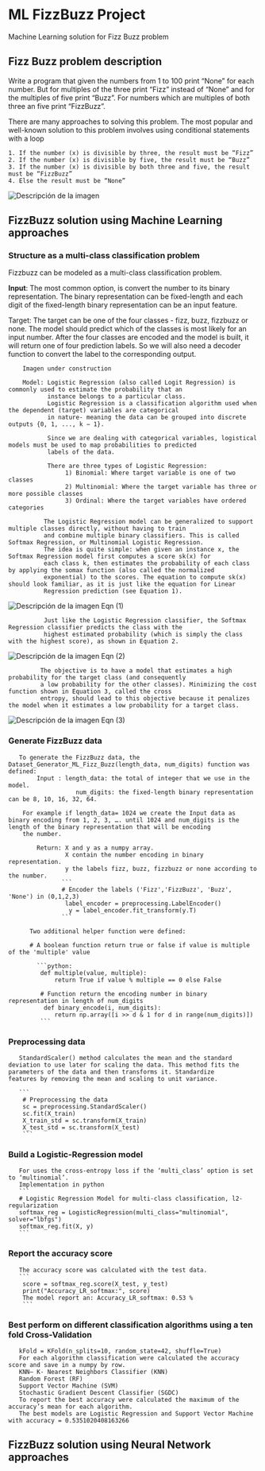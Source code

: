 # ML FizzBuzz Project
Machine Learning solution for Fizz Buzz problem

## Fizz Buzz problem description 
Write a program that given the numbers from 1 to 100 print “None” for each number. 
But for multiples of the three print “Fizz” instead of “None” and for the multiples of five print  “Buzz”.
For numbers  which are multiples of both three an five print “FizzBuzz”.
    
There are many approaches to solving this problem. The most popular and well-known solution to this problem 
involves using conditional statements with a loop 
    
    1. If the number (x) is divisible by three, the result must be “Fizz”
    2. If the number (x) is divisible by five, the result must be “Buzz”
    3. If the number (x) is divisible by both three and five, the result must be “FizzBuzz” 
    4. Else the result must be “None”

<image src="FizzBuzz.png" alt="Descripción de la imagen">

## FizzBuzz solution using Machine Learning approaches  

### Structure as a multi-class classification problem 

Fizzbuzz can be modeled as a multi-class classification problem.

**Input**: The most common option, is convert the number to its binary representation. 
              The binary representation can be fixed-length and each digit of the fixed-length 
              binary representation can be an input feature. 

Target: The target can be one of the four classes - fizz, buzz, fizzbuzz or none. 
               The model should predict which of the classes is most likely for an input number. 
               After the four classes are encoded and the model is built, it will return one of 
               four prediction labels. So we will also need a decoder function to convert the label 
               to the corresponding output.

        Imagen under construction

        Model: Logistic Regression (also called Logit Regression) is commonly used to estimate the probability that an 
               instance belongs to a particular class. 
               Logistic Regression is a classification algorithm used when the dependent (target) variables are categorical
               in nature- meaning the data can be grouped into discrete outputs {0, 1, ..., k − 1}.

               Since we are dealing with categorical variables, logistical models must be used to map probabilities to predicted
               labels of the data. 

               There are three types of Logistic Regression:
                    1) Binomial: Where target variable is one of two classes
                    2) Multinomial: Where the target variable has three or more possible classes
                    3) Ordinal: Where the target variables have ordered categories

              The Logistic Regression model can be generalized to support multiple classes directly, without having to train
              and combine multiple binary classifiers. This is called Softmax Regression, or Multinomial Logistic Regression.
              The idea is quite simple: when given an instance x, the Softmax Regression model first computes a score sk(x) for 
              each class k, then estimates the probability of each class by applying the somax function (also called the normalized
              exponential) to the scores. The equation to compute sk(x) should look familiar, as it is just like the equation for Linear
              Regression prediction (see Equation 1).
              
<image src="Eqn1.png" alt="Descripción de la imagen">           Eqn (1)

              Just like the Logistic Regression classifier, the Softmax Regression classifier predicts the class with the
              highest estimated probability (which is simply the class with the highest score), as shown in Equation 2.

<image src="Eqn2.png" alt="Descripción de la imagen">          Eqn (2)

             The objective is to have a model that estimates a high probability for the target class (and consequently
             a low probability for the other classes). Minimizing the cost function shown in Equation 3, called the cross
             entropy, should lead to this objective because it penalizes the model when it estimates a low probability for a target class.
             
<image src="Eqn3.png" alt="Descripción de la imagen">           Eqn (3)

              
  ### Generate FizzBuzz data         
       To generate the FizzBuzz data, the Dataset_Generator_ML_Fizz_Buzz(length_data, num_digits) function was defined: 
            Input : length_data: the total of integer that we use in the model. 
                       num_digits: the fixed-length binary representation can be 8, 10, 16, 32, 64. 

        For example if length_data= 1024 we create the Input data as binary encoding from 1, 2, 3, …. until 1024 and num_digits is the length of the binary representation that will be encoding
        the number. 

            Return: X and y as a numpy array. 
                    X contain the number encoding in binary representation. 
                    y the labels fizz, buzz, fizzbuzz or none according to the number.  
                   ```
                   # Encoder the labels ('Fizz','FizzBuzz', 'Buzz', 'None') in (0,1,2,3)
                    label_encoder = preprocessing.LabelEncoder()
                     y = label_encoder.fit_transform(y.T) 
                   ```  

          Two additional helper function were defined:

          # A boolean function return true or false if value is multiple of the 'multiple' value
          
            ```python:
             def multiple(value, multiple):
                 return True if value % multiple == 0 else False 
          
             # Function return the encoding number in binary representation in length of num_digits
              def binary_encode(i, num_digits):
                 return np.array([i >> d & 1 for d in range(num_digits)])
             ```  
  ### Preprocessing data
       StandardScaler() method calculates the mean and the standard deviation to use later for scaling the data. This method fits the parameters of the data and then transforms it. Standardize             features by removing the mean and scaling to unit variance.
       
       ```
        # Preprocessing the data
        sc = preprocessing.StandardScaler()
        sc.fit(X_train)
        X_train_std = sc.transform(X_train)
        X_test_std = sc.transform(X_test)
        ```
    
  ### Build a Logistic-Regression model 
       For uses the cross-entropy loss if the ‘multi_class’ option is set to ‘multinomial’. 
       Implementation in python
       ```
       # Logistic Regression Model for multi-class classification, l2-regularization
       softmax_reg = LogisticRegression(multi_class="multinomial", solver="lbfgs")
       softmax_reg.fit(X, y)
       ```
    
  ### Report the accuracy score
       The accuracy score was calculated with the test data.
       ```
        score = softmax_reg.score(X_test, y_test)
        print("Accuracy_LR_softmax:", score)
        The model report an: Accuracy_LR_softmax: 0.53 %
        ```
        
  ### Best perform on different classification algorithms using a ten fold Cross-Validation
       
       kFold = KFold(n_splits=10, random_state=42, shuffle=True)
       For each algorithm classification were calculated the accuracy score and save in a numpy by row. 
       KNN– K- Nearest Neighbors Classifier (KNN)
       Random Forest (RF)
       Support Vector Machine (SVM)
       Stochastic Gradient Descent Classifier (SGDC)
       To report the best accuracy were calculated the maximum of the accuracy’s mean for each algorithm.
       The best models are Logistic Regression and Support Vector Machine with accuracy = 0.5351020408163266 
 
## FizzBuzz solution using Neural Network approaches
